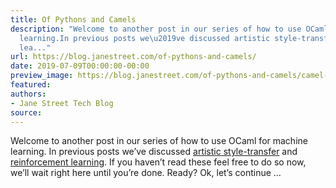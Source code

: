 ```yaml
---
title: Of Pythons and Camels
description: "Welcome to another post in our series of how to use OCaml for machine
  learning.In previous posts we\u2019ve discussed artistic style-transfer andreinforcement
  lea..."
url: https://blog.janestreet.com/of-pythons-and-camels/
date: 2019-07-09T00:00:00-00:00
preview_image: https://blog.janestreet.com/of-pythons-and-camels/camel-identify.jpg
featured:
authors:
- Jane Street Tech Blog
source:
---
```


<p>Welcome to another post in our series of how to use OCaml for machine learning.
In previous posts we&rsquo;ve discussed <a href="https://blog.janestreet.com/deep-learning-experiments-in-ocaml/">artistic style-transfer</a> and
<a href="https://blog.janestreet.com/playing-atari-games-with-ocaml-and-deep-rl/">reinforcement learning</a>. If you haven&rsquo;t read these feel
free to do so now, we&rsquo;ll wait right here until you&rsquo;re done. Ready? Ok, let&rsquo;s
continue &hellip;</p>


